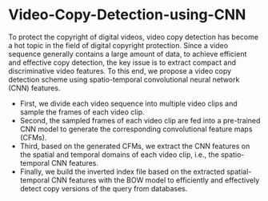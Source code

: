 # Video-Copy-Detection-using-CNN

   To protect the copyright of digital videos, video copy detection has become a hot topic in the field of digital copyright protection. Since a video sequence generally contains a large amount of data, to achieve efficient and effective copy detection, the key issue is to extract compact and discriminative video features. To this end, we propose a video copy detection scheme using spatio-temporal convolutional neural network (CNN) features. 

- First, we divide each video sequence into multiple video clips and sample the frames of each video clip.
- Second, the sampled frames of each video clip are fed into a pre-trained CNN model to generate the corresponding convolutional feature maps (CFMs). 
- Third, based on the generated CFMs, we extract the CNN features on the spatial and temporal domains of each video clip, i.e., the spatio-temporal CNN features.
- Finally, we build the inverted index file based on the extracted spatial-temporal CNN features with the BOW model to efficiently and effectively detect copy versions of the query from databases.
